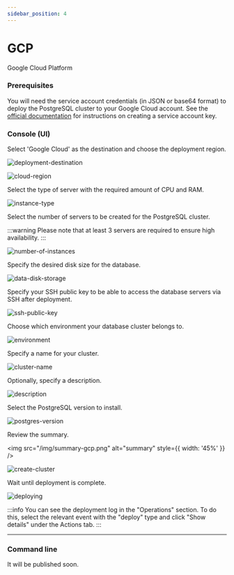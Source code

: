 ```yaml
---
sidebar_position: 4
---
```


# GCP

Google Cloud Platform

### Prerequisites

You will need the service account credentials (in JSON or base64 format) to deploy the PostgreSQL cluster to your Google Cloud account.
See the [official documentation](https://cloud.google.com/iam/docs/keys-create-delete) for instructions on creating a service account key.

### Console (UI)

Select 'Google Cloud' as the destination and choose the deployment region.

![deployment-destination](/img/deployment-destination-gcp.png)

![cloud-region](/img/cloud-region-gcp.png)

Select the type of server with the required amount of CPU and RAM.

![instance-type](/img/instance-type-gcp.png)

Select the number of servers to be created for the PostgreSQL cluster.

:::warning
Please note that at least 3 servers are required to ensure high availability.
:::

![number-of-instances](/img/number-of-instances.png)

Specify the desired disk size for the database.

![data-disk-storage](/img/data-disk-storage.png)

Specify your SSH public key to be able to access the database servers via SSH after deployment.

![ssh-public-key](/img/ssh-public-key.png)

Choose which environment your database cluster belongs to.

![environment](/img/environment.png)

Specify a name for your cluster.

![cluster-name](/img/cluster-name.png)

Optionally, specify a description.

![description](/img/description.png)

Select the PostgreSQL version to install.

![postgres-version](/img/postgres-version.png)

Review the summary.

<img src="/img/summary-gcp.png" alt="summary" style={{ width: '45%' }} />

![create-cluster](/img/create-cluster.png)

Wait until deployment is complete.

![deploying](/img/deploying.png)

:::info
You can see the deployment log in the "Operations" section. To do this, select the relevant event with the "deploy" type and click "Show details" under the Actions tab.
:::


---

### Command line

It will be published soon.
